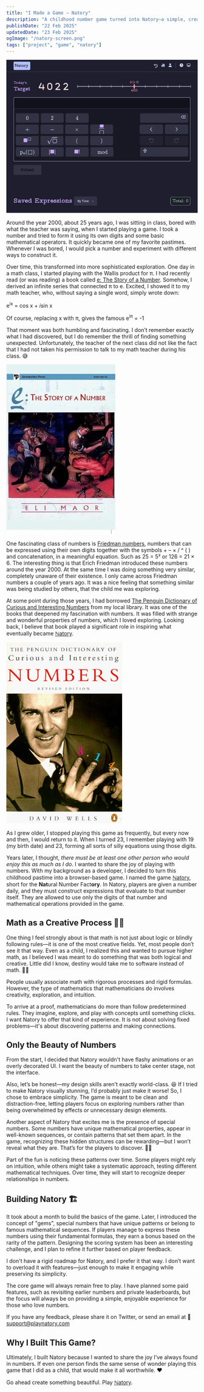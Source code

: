 ```yaml
---
title: "I Made a Game – Natory"
description: "A childhood number game turned into Natory—a simple, creative math game about discovering patterns. 🎲✨"
publishDate: "22 Feb 2025"
updatedDate: "23 Feb 2025"
ogImage: "/natory-screen.png"
tags: ["project", "game", "natory"]
---
```


[![Natory Screenshot](./natory-screen.png)](https://playnatory.com)

Around the year 2000, about 25 years ago, I was sitting in class, bored with what the teacher was saying, when I started playing a game. I took a number and tried to form it using its own digits and some basic mathematical operators. It quickly became one of my favorite pastimes. Whenever I was bored, I would pick a number and experiment with different ways to construct it.

Over time, this transformed into more sophisticated exploration. One day in a math class, I started playing with the Wallis product for π. I had recently read (or was reading) a book called [e: The Story of a Number](https://www.amazon.com/Story-Number-Eli-Maor/dp/8173712123). Somehow, I derived an infinite series that connected π to e. Excited, I showed it to my math teacher, who, without saying a single word, simply wrote down:

e<sup>ix</sup> = cos x + *i*sin x

Of course, replacing x with π, gives the famous e<sup>iπ</sup> = -1

That moment was both humbling and fascinating. I don’t remember exactly what I had discovered, but I do remember the thrill of finding something unexpected. Unfortunately, the teacher of the next class did not like the fact that I had not taken his permission to talk to my math teacher during his class. 😅

![e: The Story of a Number Book Cover](./e-the-story-of-number-cover.jpg)

One fascinating class of numbers is [Friedman numbers](https://erich-friedman.github.io/mathmagic/0800.html), numbers that can be expressed using their own digits together with the symbols + – × / ^ ( ) and concatenation, in a meaningful equation. Such as 25 = 5² or 126 = 21 × 6. The interesting thing is that Erich Friedman introduced these numbers around the year 2000. At the same time I was doing something very similar, completely unaware of their existence. I only came across Friedman numbers a couple of years ago. It was a nice feeling that something similar was being studied by others, that the child me was exploring.

At some point during those years, I had borrowed [The Penguin Dictionary of Curious and Interesting Numbers](https://en.wikipedia.org/wiki/The_Penguin_Dictionary_of_Curious_and_Interesting_Numbers) from my local library. It was one of the books that deepened my fascination with numbers. It was filled with strange and wonderful properties of numbers, which I loved exploring. Looking back, I believe that book played a significant role in inspiring what eventually became [ℕatory](https://playnatory.com).

![Book Cover of "The Penguin Dictionary of Curious and Interesting Numbers"](./dictionary-of-numbers-cover.jpg)

As I grew older, I stopped playing this game as frequently, but every now and then, I would return to it. When I turned 23, I remember playing with 19 (my birth date) and 23, forming all sorts of silly equations using those digits.

Years later, I thought, _there must be at least one other person who would enjoy this as much as I do_. I wanted to share the joy of playing with numbers. With my background as a developer, I decided to turn this childhood pastime into a browser-based game. I named the game [ℕatory](https://playnatory.com), short for the **Nat**ural Number Fact**ory**. In Natory, players are given a number daily, and they must construct expressions that evaluate to that number itself. They are allowed to use only the digits of that number and mathematical operations provided in the game.

## Math as a Creative Process 🎨➕

One thing I feel strongly about is that math is not just about logic or blindly following rules—it is one of the most creative fields. Yet, most people don’t see it that way. Even as a child, I realized this and wanted to pursue higher math, as I believed I was meant to do something that was both logical and creative. Little did I know, destiny would take me to software instead of math. 🤷‍♂️

People usually associate math with rigorous processes and rigid formulas. However, the type of mathematics that mathematicians do involves creativity, exploration, and intuition.

To arrive at a proof, mathematicians do more than follow predetermined rules. They imagine, explore, and play with concepts until something clicks. I want Natory to offer that kind of experience. It is not about solving fixed problems—it's about discovering patterns and making connections.

## Only the Beauty of Numbers

From the start, I decided that Natory wouldn't have flashy animations or an overly decorated UI. I want the beauty of numbers to take center stage, not the interface.

Also, let’s be honest—my design skills aren't exactly world-class. 😆 If I tried to make Natory visually stunning, I’d probably just make it worse! So, I chose to embrace simplicity. The game is meant to be clean and distraction-free, letting players focus on exploring numbers rather than being overwhelmed by effects or unnecessary design elements.

Another aspect of Natory that excites me is the presence of special numbers. Some numbers have unique mathematical properties, appear in well-known sequences, or contain patterns that set them apart. In the game, recognizing these hidden structures can be rewarding—but I won’t reveal what they are. That’s for the players to discover. 🕵️‍♂️

Part of the fun is noticing these patterns over time. Some players might rely on intuition, while others might take a systematic approach, testing different mathematical techniques. Over time, they will start to recognize deeper relationships in numbers.

## Building Natory 🏗️

It took about a month to build the basics of the game. Later, I introduced the concept of "gems", special numbers that have unique patterns or belong to famous mathematical sequences. If players manage to express these numbers using their fundamental formulas, they earn a bonus based on the rarity of the pattern. Designing the scoring system has been an interesting challenge, and I plan to refine it further based on player feedback.

I don't have a rigid roadmap for Natory, and I prefer it that way. I don’t want to overload it with features—just enough to make it engaging while preserving its simplicity.

The core game will always remain free to play. I have planned some paid features, such as revisiting earlier numbers and private leaderboards, but the focus will always be on providing a simple, enjoyable experience for those who love numbers.

If you have any feedback, please share it on Twitter, or send an email at 📩 [support@playnatory.com](mailto:support@playnatory.com)

## Why I Built This Game?

Ultimately, I built Natory because I wanted to share the joy I’ve always found in numbers. If even one person finds the same sense of wonder playing this game that I did as a child, that would make it all worthwhile. ❤️

Go ahead create something beautiful. Play [ℕatory](https://playnatory.com).
